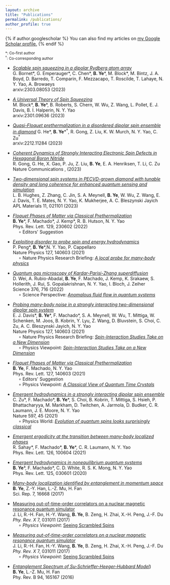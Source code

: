 ```yaml
---
layout: archive
title: "Publications"
permalink: /publications/
author_profile: true
---
```


{% if author.googlescholar %}
  You can also find my articles on <u><a href="{{author.googlescholar}}">my Google Scholar profile</a>.</u>
{% endif %}

<small>\*: Co-first author</small>  
<small>$^\dagger$: Co-corresponding author</small>

* [_Scalable spin squeezing in a dipolar Rydberg atom array_](https://arxiv.org/abs/2303.08053)  
G. Bornet\*, G. Emperauger\*, C. Chen\*, __B. Ye__\*, M. Block\*, M. Bintz, J. A. Boyd, D. Barredo, T. Comparin, F. Mezzacapo, T. Roscilde, T. Lahaye, N. Y. Yao, A. Browaeys  
arxiv:2303.08053 (2023)

* [_A Universal Theory of Spin Squeezing_](https://arxiv.org/abs/2301.09636)  
M. Block\*, __B. Ye__\*, B. Roberts, S. Chern, W. Wu, Z. Wang, L. Pollet, E. J. Davis, B. I. Halperin, N. Y. Yao  
arxiv:2301.09636 (2023)  

* [_Quasi-Floquet prethermalization in a disordered dipolar spin ensemble in diamond_](https://arxiv.org/abs/2212.11284) 
G. He\*, __B. Ye__\*$^\dagger$, R. Gong, Z. Liu, K. W. Murch, N. Y. Yao, C. Zu$^\dagger$  
arxiv:2212.11284 (2023)  

* [_Coherent Dynamics of Strongly Interacting Electronic Spin Defects in Hexagonal Boron Nitride_](https://arxiv.org/abs/2210.11485)  
R. Gong, G. He, X. Gao, P. Ju, Z. Liu, __B. Ye__, E. A. Henriksen, T. Li, C. Zu  
Nature Communications , (2023)  

* [_Two-dimensional spin systems in PECVD-grown diamond with tunable density and long coherence for enhanced quantum sensing and simulation_](https://pubs.aip.org/aip/apm/article/11/2/021101/2870857)  
L. B. Hughes, Z. Zhang, C. Jin, S. A. Meynell, __B. Ye__, W. Wu, Z. Wang, E. J. Davis, T. E. Mates, N. Y. Yao, K. Mukherjee, A. C. Bleszynski Jayich  
APL Materials 11, 021101 (2023)  

* [_Floquet Phases of Matter via Classical Prethermalization_](https://journals.aps.org/prl/abstract/10.1103/PhysRevLett.127.140603)  
__B. Ye__\*,  F. Machado\*, J. Kemp\*, R. B. Hutson, N. Y. Yao  
Phys. Rev. Lett. 129, 230602 (2022)  
&emsp; $\circ$ Editors' Suggestion  

* [_Exploiting disorder to probe spin and energy hydrodynamics_](https://www.nature.com/articles/s41567-023-02024-4)  
P. Peng\*, __B. Ye__\*,N. Y. Yao, P. Cappellaro  
Nature Physics 127, 140603 (2021)  
&emsp; $\circ$ Nature Physics Research Briefing: [_A local probe for many-body physics_](https://www.nature.com/articles/s41567-023-02051-1)  

* [_Quantum gas microscopy of Kardar-Parisi-Zhang superdiffusion_](https://www.science.org/doi/10.1126/science.abk2397)  
D. Wei, A. Rubio-Abadal, __B. Ye__, F. Machado, J. Kemp, K. Srakaew, S. Hollerith, J. Rui, S. Gopalakrishnan, N. Y. Yao, I. Bloch, J. Zeiher  
Science 376, 716 (2022)  
&emsp; $\circ$ Science Perspective: [_Anomalous fluid flow in quantum systems_](https://www.science.org/doi/10.1126/science.abn6376)  

* [_Probing many-body noise in a strongly interacting two-dimensional dipolar spin system_](https://www.nature.com/articles/s41567-023-01944-5)  
E. J. Davis\*, __B. Ye__\*,  F. Machado*, S. A. Meynell, W. Wu, T. Mittiga, W. Schenken, M. Joos, B. Kobrin, Y. Lyu, Z. Wang, D. Bluvstein, S. Choi, C. Zu, A. C. Bleszynski Jayich, N. Y. Yao  
Nature Physics 127, 140603 (2021)  
&emsp; $\circ$ Nature Physics Research Briefing: [_Spin-Interaction Studies Take on a New Dimension_](https://www.nature.com/articles/s41567-023-01947-2)  
&emsp; $\circ$ Physics Viewpoint: [_Spin-Interaction Studies Take on a New Dimension_](https://physics.aps.org/articles/v16/1)

* [_Floquet Phases of Matter via Classical Prethermalization_](https://journals.aps.org/prl/abstract/10.1103/PhysRevLett.127.140603)  
__B. Ye__,  F. Machado, N. Y. Yao  
Phys. Rev. Lett. 127, 140603 (2021)  
&emsp; $\circ$ Editors' Suggestion  
&emsp; $\circ$ Physics Viewpoint: [_A Classical View of Quantum Time Crystals_](https://physics.aps.org/articles/v14/132)

* [_Emergent hydrodynamics in a strongly interacting dipolar spin ensemble_](https://www.nature.com/articles/s41586-021-03763-1)  
C. Zu\*, F. Machado\*, __B. Ye__\*,  S. Choi, B. Kobrin, T. Mittiga, S. Hsieh, P. Bhattacharyya, M. Markham, D. Twitchen, A. Jarmola, D. Budker, C. R. Laumann, J. E. Moore, N. Y. Yao  
Nature 597, 45 (2021)  
&emsp; $\circ$ Physics World: [_Evolution of quantum spins looks surprisingly classical_](https://physicsworld.com/a/evolution-of-quantum-spins-looks-surprisingly-classical/)

* [_Emergent ergodicity at the transition between many-body localized phases_](https://journals.aps.org/prl/abstract/10.1103/PhysRevLett.126.100604)   
R. Sahay\*, F. Machado\*, __B. Ye__\*,  C. R. Laumann, N. Y. Yao  
Phys. Rev. Lett. 126, 100604 (2021)

* [_Emergent hydrodynamics in nonequilibrium quantum systems_](https://journals.aps.org/prl/abstract/10.1103/PhysRevLett.125.030601)  
__B. Ye__\*, F. Machado\*, C. D. White, R. S. K. Mong, N. Y. Yao  
Phys. Rev. Lett. 125, 030601 (2020)

* [_Many-body localization identified by entanglement in momentum space_](https://www.nature.com/articles/s41598-017-16889-y)  
__B. Ye__, Z.-Y. Han, L.-Z. Mu, H. Fan  
Sci. Rep. 7, 16668 (2017)

* [Measuring out-of-time-order correlators on a nuclear magnetic resonance quantum simulator](https://physics.aps.org/articles/v10/82)  
J. Li, R.-H. Fan, H.-Y. Wang, __B. Ye__, B. Zeng, H. Zhai, X.-H. Peng, J.-F. Du  
_*Phy. Rev. X*_ 7, 031011 (2017)  
&emsp; $\circ$ _Physics Viewpoint_: [Seeing Scrambled Spins](https://physics.aps.org/articles/v10/82)

* [_Measuring out-of-time-order correlators on a nuclear magnetic resonance quantum simulator_](https://physics.aps.org/articles/v10/82)  
J. Li, R.-H. Fan, H.-Y. Wang, __B. Ye__, B. Zeng, H. Zhai, X.-H. Peng, J.-F. Du  
*Phy. Rev. X* 7, 031011 (2017)  
&emsp; $\circ$ _Physics Viewpoint_: [Seeing Scrambled Spins](https://physics.aps.org/articles/v10/82)

* [_Entanglement Spectrum of Su-Schrieffer-Heeger-Hubbard Model_](http://journals.aps.org/prb/abstract/10.1103/PhysRevB.94.165167))  
__B. Ye__, L.-Z. Mu, H. Fan  
Phy. Rev. B 94, 165167 (2016)

<!-- {% include base_path %}

{% for post in site.publications reversed %}
  {% include archive-single.html %}
{% endfor %} -->
